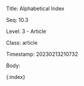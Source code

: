 Title:  Alphabetical Index

Seq:    10.3

Level:  3 - Article

Class:  article

Timestamp: 20230213210732

Body:

{:index}

